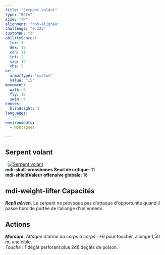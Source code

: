 ```yaml
---
title: "Serpent volant"
type: "Bête"
size: "TP"
alignment: "non-alignée"
challenge: "0.125"
customHP: "3"
abilityScores:
  for: 4
  dex: 18
  con: 11
  int: 2
  sag: 12
  cha: 5
ac:
  armorType: "custom"
  value: "15"
movement:
  walk: 9
  fly: 18
  swim: 9
senses:
  blindsight: 3
languages:
  - ""
environments:
  - Montagnes

---
```

## Serpent volant
&nbsp;
[![Serpent volant](https://www.douaratil.fr/illustrations/bete/serpentvolant300.jpeg)](https://www.douaratil.fr/illustrations/bete/serpentvolant.jpeg)  
**<v-icon>mdi-skull-crossbones</v-icon> Seuil de critique**: 11            
**<v-icon>mdi-shield</v-icon>Valeur offensive globale**: 16     
## <v-icon>mdi-weight-lifter</v-icon> Capacités
_**Repli aérien**_. Le serpent ne provoque pas d'attaque d'opportunité quand il passe hors de portée de l'allonge d'un ennemi.

## Actions
_**Morsure**_. _Attaque d'arme au corps à corps_ : +6 pour toucher, allonge 1,50 m, une cible.  
_Touché_ : 1 dégât perforant plus 2d6 dégâts de poison.
